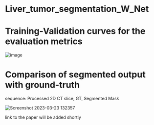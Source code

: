 # Liver_tumor_segmentation_W_Net
# Training-Validation curves for the evaluation metrics
![image](https://user-images.githubusercontent.com/89221563/229313676-b1fcad65-c9ba-4a35-8e15-ac121819aa87.png)

# Comparison of segmented output with ground-truth
sequence: Processed 2D CT slice, GT, Segmented Mask

![Screenshot 2023-03-23 132357](https://user-images.githubusercontent.com/89221563/227143886-1e937076-a97e-445f-8fbc-3da4a8066446.jpg)

link to the paper will be added shortly
